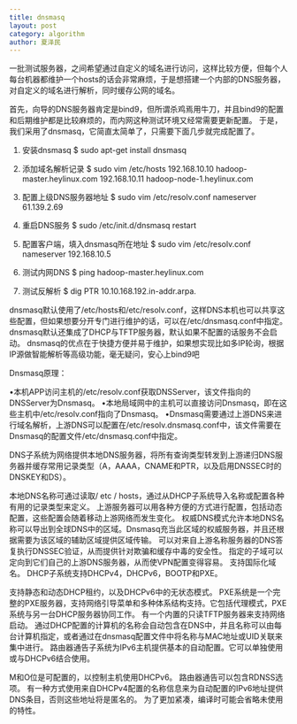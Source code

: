 ```yaml
---
title: dnsmasq
layout: post
category: algorithm
author: 夏泽民
---
```

一批测试服务器，之间希望通过自定义的域名进行访问，这样比较方便，但每个人每台机器都维护一个hosts的话会非常麻烦，于是想搭建一个内部的DNS服务器，对自定义的域名进行解析，同时缓存公网的域名。

首先，向导的DNS服务器肯定是bind9，但所谓杀鸡焉用牛刀，并且bind9的配置和后期维护都是比较麻烦的，而内网这种测试环境又经常需要更新配置。
于是，我们采用了dnsmasq，它简直太简单了，只需要下面几步就完成配置了。

1. 安装dnsmasq
$ sudo apt-get install dnsmasq

2. 添加域名解析记录
$ sudo vim /etc/hosts
192.168.10.10 hadoop-master.heylinux.com
192.168.10.11 hadoop-node-1.heylinux.com

3. 配置上级DNS服务器地址
$ sudo vim /etc/resolv.conf
nameserver 61.139.2.69

4. 重启DNS服务
$ sudo /etc/init.d/dnsmasq restart

5. 配置客户端，填入dnsmasq所在地址
$ sudo vim /etc/resolv.conf
nameserver 192.168.10.5

6. 测试内网DNS
$ ping hadoop-master.heylinux.com

7. 测试反解析
$ dig PTR 10.10.168.192.in-addr.arpa.

dnsmasq默认使用了/etc/hosts和/etc/resolv.conf，这样DNS本机也可以共享这些配置，但如果想要分开专门进行维护的话，可以在/etc/dnsmasq.conf中指定。
dnsmasq默认还集成了DHCP与TFTP服务器，默认如果不配置的话服务不会启动。
dnsmasq的优点在于快捷方便并易于维护，如果想实现比如多IP轮询，根据IP源做智能解析等高级功能，毫无疑问，安心上bind9吧
<!-- more -->
Dnsmasq原理：

•本机APP访问主机的/etc/resolv.conf获取DNSServer，该文件指向的DNSServer为Dnsmasq。
•本地局域网中的主机可以直接访问Dnsmasq，即在这些主机中/etc/resolv.conf指向了Dnsmasq。
•Dnsmasq需要通过上游DNS来进行域名解析，上游DNS可以配置在/etc/resolv.dnsmasq.conf中，该文件需要在Dnsmasq的配置文件/etc/dnsmasq.conf中指定。
 

 

DNS子系统为网络提供本地DNS服务器，将所有查询类型转发到上游递归DNS服务器并缓存常用记录类型（A，AAAA，CNAME和PTR，以及启用DNSSEC时的DNSKEY和DS）。

本地DNS名称可通过读取/ etc / hosts，通过从DHCP子系统导入名称或配置各种有用的记录类型来定义。
上游服务器可以用各种方便的方式进行配置，包括动态配置，这些配置会随着移动上游网络而发生变化。
权威DNS模式允许本地DNS名称可以导出到全球DNS中的区域。Dnsmasq充当此区域的权威服务器，并且还根据需要为该区域的辅助区域提供区域传输。
可以对来自上游名称服务器的DNS答复执行DNSSEC验证，从而提供针对欺骗和缓存中毒的安全性。
指定的子域可以定向到它们自己的上游DNS服务器，从而使VPN配置变得容易。
支持国际化域名。
DHCP子系统支持DHCPv4，DHCPv6，BOOTP和PXE。

支持静态和动态DHCP租约，以及DHCPv6中的无状态模式。
PXE系统是一个完整的PXE服务器，支持网络引导菜单和多种体系结构支持。它包括代理模式，PXE系统与另一台DHCP服务器协同工作。
有一个内置的只读TFTP服务器来支持网络启动。
通过DHCP配置的计算机的名称会自动包含在DNS中，并且名称可以由每台计算机指定，或者通过在dnsmasq配置文件中将名称与MAC地址或UID关联来集中进行。
路由器通告子系统为IPv6主机提供基本的自动配置。它可以单独使用或与DHCPv6结合使用。

M和O位是可配置的，以控制主机使用DHCPv6。
路由器通告可以包含RDNSS选项。
有一种方式使用来自DHCPv4配置的名称信息来为自动配置的IPv6地址提供DNS条目，否则这些地址将是匿名的。
为了更加紧凑，编译时可能会省略未使用的特性。